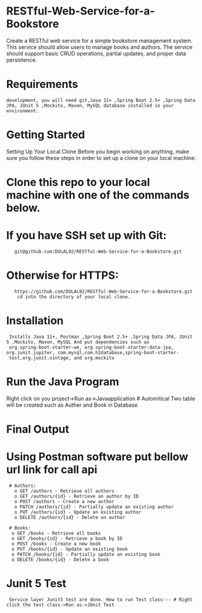 # RESTful-Web-Service-for-a-Bookstore
   Create a RESTful web service for a simple bookstore management system. This service should allow users to manage books and authors. 
   The service should support basic CRUD operations, partial updates, and proper data persistence.

 # Requirements
    development, you will need git,Java 11+ ,Spring Boot 2.5+ ,Spring Data JPA, JUnit 5 ,Mockito, Maven, MySQL database installed in your 
    environment.

# Getting Started
   Setting Up Your Local Clone Before you begin working on anything, make sure you follow these steps in order to set up a clone on your 
   local machine:

 # Clone this repo to your local machine with one of the commands below.

   # If you have SSH set up with Git:
       git@github.com:DULAL92/RESTful-Web-Service-for-a-Bookstore.git
   # Otherwise for HTTPS:
       https://github.com/DULAL92/RESTful-Web-Service-for-a-Bookstore.git
        cd into the directory of your local clone.
# Installation
     Installs Java 11+, Postman ,Spring Boot 2.5+ ,Spring Data JPA, JUnit 5 ,Mockito, Maven, MySQL And put dependencies such as 
     org.spring-boot-starter-we, org.spring-boot-starter-data-jpa, org.junit.jupiter, com.mysql,com.h2database,spring-boot-starter- 
     test,org.junit.vintage, and org.mockito

# Run the Java Program
   Right click on you project->Run as->Javaapplication # Automitical Two table will be created such as Auther and Book in Database

 # Final Output
   # Using Postman software put bellow url link for call api
     # Authors:
       o GET /authors - Retrieve all authors
       o GET /authors/{id} - Retrieve an author by ID
       o POST /authors - Create a new author
       o PATCH /authors/{id} - Partially update an existing author
       o PUT /authors/{id} - Update an existing author
       o DELETE /authors/{id} - Delete an author

     # Books:  
      o GET /books - Retrieve all books
      o GET /books/{id} - Retrieve a book by ID
      o POST /books - Create a new book
      o PUT /books/{id} - Update an existing book
      o PATCH /books/{id} - Partially update an existing book
      o DELETE /books/{id} - Delete a book
 #  Junit 5 Test
     Service layer Junit5 test are done. How to run Test class--- # Right click the test class->Run as->JUnit Test
